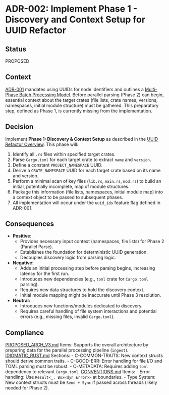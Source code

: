 # ADR-002: Implement Phase 1 - Discovery and Context Setup for UUID Refactor

## Status
PROPOSED

## Context
[ADR-001](ADR-001-uuid-for-ids.md) mandates using UUIDs for node identifiers and outlines a [Multi-Phase Batch Processing Model](docs/plans/uuid_refactor/00_overview_batch_processing_model.md). Before parallel parsing (Phase 2) can begin, essential context about the target crates (file lists, crate names, versions, namespaces, initial module structure) must be gathered. This preparatory step, defined as Phase 1, is currently missing from the implementation.

## Decision
Implement **Phase 1: Discovery & Context Setup** as described in the [UUID Refactor Overview](docs/plans/uuid_refactor/00_overview_batch_processing_model.md#phase-1-discovery--context-setup). This phase will:
1.  Identify all `.rs` files within specified target crates.
2.  Parse `Cargo.toml` for each target crate to extract `name` and `version`.
3.  Define a constant `PROJECT_NAMESPACE` UUID.
4.  Derive a `CRATE_NAMESPACE` UUID for each target crate based on its name and version.
5.  Perform a minimal scan of key files (`lib.rs`, `main.rs`, `mod.rs`) to build an initial, potentially incomplete, map of module structures.
6.  Package this information (file lists, namespaces, initial module map) into a context object to be passed to subsequent phases.
7.  All implementation will occur under the `uuid_ids` feature flag defined in ADR-001.

## Consequences
-   **Positive:**
    -   Provides necessary input context (namespaces, file lists) for Phase 2 (Parallel Parse).
    -   Establishes the foundation for deterministic UUID generation.
    -   Decouples discovery logic from parsing logic.
-   **Negative:**
    -   Adds an initial processing step before parsing begins, increasing latency for the first run.
    -   Introduces new dependencies (e.g., `toml` crate for `Cargo.toml` parsing).
    -   Requires new data structures to hold the discovery context.
    -   Initial module mapping might be inaccurate until Phase 3 resolution.
-   **Neutral:**
    -   Introduces new functions/modules dedicated to discovery.
    -   Requires careful handling of file system interactions and potential errors (e.g., missing files, invalid `Cargo.toml`).

## Compliance
[PROPOSED_ARCH_V3.md](/PROPOSED_ARCH_V3.md) Items: Supports the overall architecture by preparing data for the parallel processing pipeline (`ingest`).
[IDIOMATIC_RUST.md](ai_workflow/AI_Always_Instructions/IDIOMATIC_RUST.md) Sections:
    - C-COMMON-TRAITS: New context structs should derive common traits.
    - C-GOOD-ERR: Error handling for file I/O and TOML parsing must be robust.
    - C-METADATA: Requires adding `toml` dependency to relevant `Cargo.toml`.
[CONVENTIONS.md](ai_workflow/AI_Always_Instructions/CONVENTIONS.md) Items:
    - Error handling: Use `Result<_, Box<dyn Error>>` at boundaries.
    - Type System: New context structs must be `Send + Sync` if passed across threads (likely needed for Phase 2).
